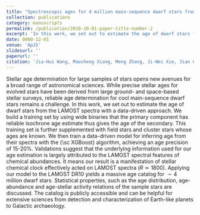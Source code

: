 ```yaml
---
title: "Spectroscopic ages for 4 million main-sequence dwarf stars from LAMOST DR10 estimated with data-driven approach"
collection: publications
category: manuscripts
permalink: /publication/2010-10-01-paper-title-number-2
excerpt: 'In this work, we set out to estimate the age of dwarf stars from the LAMOST spectra with a data-driven approach.'
date: 0000-12-01
venue: 'ApJS'
slidesurl: ''
paperurl: ''
citation: 'Jia-Hui Wang, Maosheng Xiang, Meng Zhang, Ji-Wei Xie, Jian Ge and Ji-Feng Liu'
---
```


Stellar age determination for large samples of stars opens new avenues for a broad range of astronomical sciences. While precise stellar ages for evolved stars have been derived from large ground- and space-based stellar surveys, reliable age determination for cool main-sequence dwarf stars remains a challenge. In this work, we set out to estimate the age of dwarf stars from the LAMOST spectra with a data-driven approach. We build a training set by using wide binaries that the primary component has reliable isochrone age estimate thus gives the age of the secondary. This training set is further supplemented with field stars and cluster stars whose ages are known. We then train a data-driven model for inferring age from their spectra with the {\sc XGBoost} algorithm, achieving an age precision of 15-20\%. Validations suggest that the underlying information used for our age estimation is largely attributed to the LAMOST spectral features of chemical abundances. It means our result is a manifestation of stellar chemical clock effectively acted on LAMOST spectra ($R\simeq1800$). Applying our model to the LAMOST DR10 yields a massive age catalog for $\sim4$ million dwarf stars. Statistical properties, such as the age distribution, age-abundance and age-stellar activity relations of the sample stars are discussed. The catalog is publicly accessible and can be helpful for extensive sciences from detection and characterization of Earth-like planets to Galactic archaeology.
